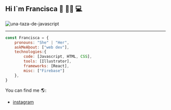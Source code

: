 ## Hi  I`m Francisca 👋 👩‍💻 💻 


![una-taza-de-javascript](https://user-images.githubusercontent.com/89401942/159961089-7bfc7202-28a2-4b2d-97db-67cbc9edee4f.png)


___
```js
const Francisca = {
    pronouns: "She" | "Her",
    askMeAbout: ["web dev"],
    technologies:{
        code: [Javascript, HTML, CSS],
        tools: [Illustrator],
        frameworks: [React],
        misc: ["Firebase"]
    },
}
```

You can find me 🌎:

- [instagram](https://www.instagram.com/fraank_i/)


